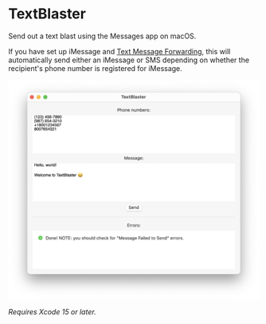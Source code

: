 # TextBlaster

Send out a text blast using the Messages app on macOS.

If you have set up iMessage and [Text Message Forwarding](https://support.apple.com/en-us/HT208386), this will automatically send either an iMessage or SMS depending on whether the recipient's phone number is registered for iMessage.

![Screenshot](screenshot.png)

*Requires Xcode 15 or later.*